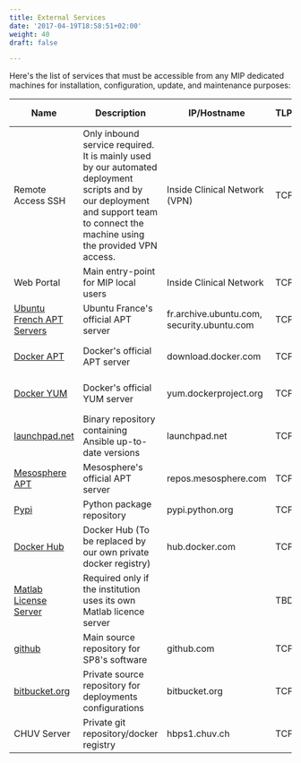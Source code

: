 ```yaml
---
title: External Services
date: '2017-04-19T18:58:51+02:00'
weight: 40
draft: false

---
```


Here's the list of services that must be accessible from any MIP dedicated machines for installation, configuration, update, and maintenance purposes:

| Name                                               | Description                                                                                   |IP/Hostname                                  |TLP>PORT>ALP>IN/OUT | Required by
|----------------------------------------------------|-----------------------------------------------------------------------------------------------|---------------------------------------------|--------------------|--------------
| Remote Access SSH                                  | Only inbound service required. It is mainly used by our automated deployment scripts and by our deployment and support team to connect the machine using the provided VPN access.| Inside Clinical Network (VPN) |TCP>22>SSH>IN   | MIP-Local
| Web Portal                                         | Main entry-point for MIP local users                                                          | Inside Clinical Network                     |TCP>80>HTTP>IN      | MIP-Local
| [Ubuntu French APT Servers](https://github.com)    | Ubuntu France's official APT server                                                           | fr.archive.ubuntu.com, security.ubuntu.com  |TCP>443>HTTPS>OUT   | MIP-Local on Ubuntu
| [Docker APT](https://www.docker.com)               | Docker's official APT server                                                                  | download.docker.com                         |TCP>443>HTTPS>OUT   | MIP-Local on Ubuntu
| [Docker YUM](https://www.docker.com)               | Docker's official YUM server                                                                  | yum.dockerproject.org                       |TCP>443>HTTPS>OUT   | MIP-Local on RHEL
| [launchpad.net](https://launchpad.net)             | Binary repository containing Ansible up-to-date versions                                      | launchpad.net                               |TCP>443>HTTPS>OUT   | MIP-Local
| [Mesosphere APT](https://mesosphere.com)           | Mesosphere's official APT server                                                              | repos.mesosphere.com                        |TCP>443>HTTPS>OUT   | MIP-Local on Ubuntu
| [Pypi](https://pypi.python.org)                    | Python package repository                                                                     | pypi.python.org                             |TCP>443>HTTPS>OUT   | MIP-Local
| [Docker Hub](https://hub.docker.com)               | Docker Hub (To be replaced by our own private docker registry)                                | hub.docker.com                              |TCP>443>HTTPS>OUT   | MIP-Local
| [Matlab License Server](https://www.mathworks.com) | Required only if the institution uses its own Matlab licence server                           |                                             |TBD                 | MIP-Local
| [github](https://github.com)                       | Main source repository for SP8's software                                                     | github.com                                  |TCP>443>HTTPS>OUT   | MIP-Local
| [bitbucket.org](https://bitbucket.org)             | Private source repository for deployments configurations                                      | bitbucket.org                               |TCP>443>HTTPS>OUT   | MIP-Local
| CHUV Server                                        | Private git repository/docker registry                                                        | hbps1.chuv.ch                               |TCP>443>HTTPS>OUT   | MIP-Local
